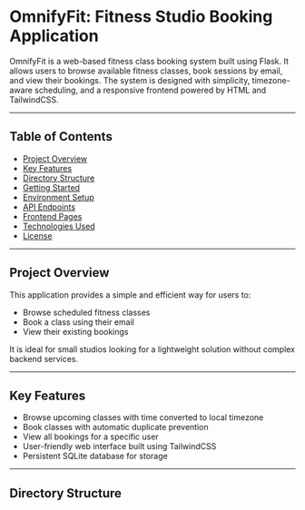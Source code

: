 # OmnifyFit: Fitness Studio Booking Application

OmnifyFit is a web-based fitness class booking system built using Flask. It allows users to browse available fitness classes, book sessions by email, and view their bookings. The system is designed with simplicity, timezone-aware scheduling, and a responsive frontend powered by HTML and TailwindCSS.

---

## Table of Contents

- [Project Overview](#project-overview)
- [Key Features](#key-features)
- [Directory Structure](#directory-structure)
- [Getting Started](#getting-started)
- [Environment Setup](#environment-setup)
- [API Endpoints](#api-endpoints)
- [Frontend Pages](#frontend-pages)
- [Technologies Used](#technologies-used)
- [License](#license)

---

## Project Overview

This application provides a simple and efficient way for users to:

- Browse scheduled fitness classes
- Book a class using their email
- View their existing bookings

It is ideal for small studios looking for a lightweight solution without complex backend services.

---

## Key Features

- Browse upcoming classes with time converted to local timezone
- Book classes with automatic duplicate prevention
- View all bookings for a specific user
- User-friendly web interface built using TailwindCSS
- Persistent SQLite database for storage

---

## Directory Structure

